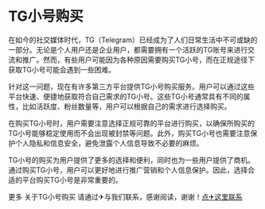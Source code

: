 # TG小号购买

在如今的社交媒体时代，TG（Telegram）已经成为了人们日常生活中不可或缺的一部分。无论是个人用户还是企业用户，都需要拥有一个活跃的TG账号来进行交流和推广。然而，有些用户可能因为各种原因需要购买TG小号，而在正规途径下获取TG小号可能会遇到一些困难。

针对这一问题，现在有许多第三方平台提供TG小号购买服务。用户可以通过这些平台快速、便捷地获取符合自己需求的TG小号。这些TG小号通常具有不同的属性，比如活跃度、粉丝数量等，用户可以根据自己的需求进行选择购买。

在购买TG小号时，用户需要注意选择正规可靠的平台进行购买，以确保所购买的TG小号能够稳定使用而不会出现被封禁等问题。此外，购买TG小号也需要注意保护个人隐私和信息安全，避免泄露个人信息导致不必要的麻烦。

TG小号的购买为用户提供了更多的选择和便利，同时也为一些用户提供了商机。通过购买TG小号，用户可以更好地进行推广营销和个人信息保护。因此，选择合适的平台购买TG小号是非常重要的。

更多 关于TG小号购买 请通过✈与我们联系，感谢阅读，谢谢！[点✈这里联系](https://b.k02.cc)